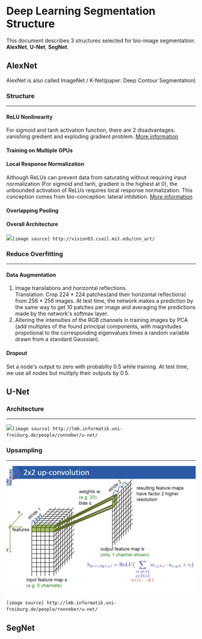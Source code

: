 # Deep Learning Segmentation Structure
This document describes 3 structures selected for bio-image segmentation:
**AlexNet**, **U-Net**, **SegNet**.

## AlexNet
AlexNet is also called ImageNet / K-Net(paper: Deep Contour Segmentation)

### Structure
***
#### ReLU Nonlinearity
For sigmoid and tanh activation function, there are 2 disadvantages: vanishing gredient and exploding gradient problem. [More information](http://datascience.stackexchange.com/questions/15484/sigmoid-vs-relu-function-in-convnets)
#### Training on Multiple GPUs

#### Local Response Normalization
Although ReLUs can prevent data from saturating without requiring input normalization (For sigmoid and tanh, gradient is the highest at 0), the unbounded activation of ReLUs requires local response normalization. This conception comes from bio-conception: lateral inhibition. [More information](https://prateekvjoshi.com/2016/04/05/what-is-local-response-normalization-in-convolutional-neural-networks/)
#### Overlapping Pooling

#### Overall Architecture
<img src="http://vision03.csail.mit.edu/cnn_art/data/single_layer.png" width="700">`[image source] http://vision03.csail.mit.edu/cnn_art/`
### Reduce Overfitting
***
#### Data Augmentation
1. Image translations and horizontal reflections.<br>
	Translation: Crop 224 * 224 patches(and their horizontal reflections) from 256 * 256 images.
	At test time, the network makes a prediction by the same way to get 10 patches per image and averaging the predictions made by the network's softmax layer.
2. Altering the intensities of the RGB channels in training images by PCA (add multiples of the found principal components, with magnitudes propotional to the corresponding eigenvalues times a random variable drawn from a standard Gaussian).

#### Dropout
Set a node's output to zero with probabilty 0.5 while training. At test time, we use all nodes but multiply their outputs by 0.5.

## U-Net
### Architecture
***
<img src="http://lmb.informatik.uni-freiburg.de/people/ronneber/u-net/u-net-architecture.png" width="700">`[image source] http://lmb.informatik.uni-freiburg.de/people/ronneber/u-net/`
### Upsampling
***
<img src="upSample.png" width="700">`[image source] http://lmb.informatik.uni-freiburg.de/people/ronneber/u-net/`

## SegNet





